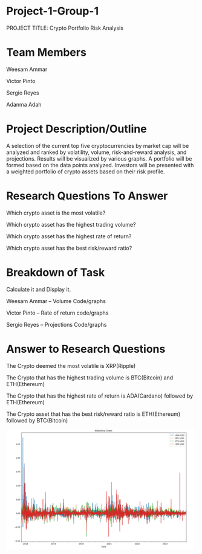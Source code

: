 # Project-1-Group-1

PROJECT TITLE: Crypto Portfolio Risk Analysis

# Team Members
 
Weesam Ammar

Victor Pinto

Sergio Reyes

Adanma Adah 

# Project Description/Outline
A selection of the current top five cryptocurrencies by market cap will be analyzed and ranked by volatility, volume, risk-and-reward analysis, and projections. Results will be visualized by various graphs. A portfolio will be formed based on the data points analyzed. Investors will be presented with a weighted portfolio of crypto assets based on their risk profile.

# Research Questions To Answer
Which crypto asset is the most volatile?

Which crypto asset has the highest trading volume?

Which crypto asset has the highest rate of return?

Which crypto asset has the best risk/reward ratio?


# Breakdown of Task
Calculate it and Display it.

Weesam Ammar – Volume Code/graphs 

Victor Pinto – Rate of return code/graphs

Sergio Reyes – Projections Code/graphs


# Answer to Research Questions

The Crypto deemed the most volatile is XRP(Ripple)

The Crypto that has the highest trading volume is BTC(Bitcoin) and ETH(Ethereum)

The Crypto that has the highest rate of return is ADA(Cardano) followed by ETH(Ethereum)

The Crypto asset that has the best risk/reward ratio is ETH(Ethereum) followed by BTC(Bitcoin)



![Alt text](images/vol2.png)

